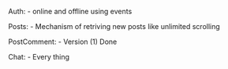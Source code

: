Auth:
      - online and offline using events

Posts:
      - Mechanism of retriving new posts like unlimited scrolling

PostComment:
      - Version (1) Done

Chat:
      - Every thing
